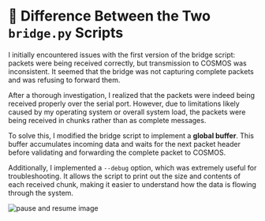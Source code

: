 # 🔀 Difference Between the Two `bridge.py` Scripts

I initially encountered issues with the first version of the bridge script: packets were being received correctly, but transmission to COSMOS was inconsistent. It seemed that the bridge was not capturing complete packets and was refusing to forward them.

After a thorough investigation, I realized that the packets were indeed being received properly over the serial port. However, due to limitations likely caused by my operating system or overall system load, the packets were being received in chunks rather than as complete messages.

To solve this, I modified the bridge script to implement a **global buffer**. This buffer accumulates incoming data and waits for the next packet header before validating and forwarding the complete packet to COSMOS.

Additionally, I implemented a `--debug` option, which was extremely useful for troubleshooting. It allows the script to print out the size and contents of each received chunk, making it easier to understand how the data is flowing through the system.

![pause and resume image](../doc/debug.png)